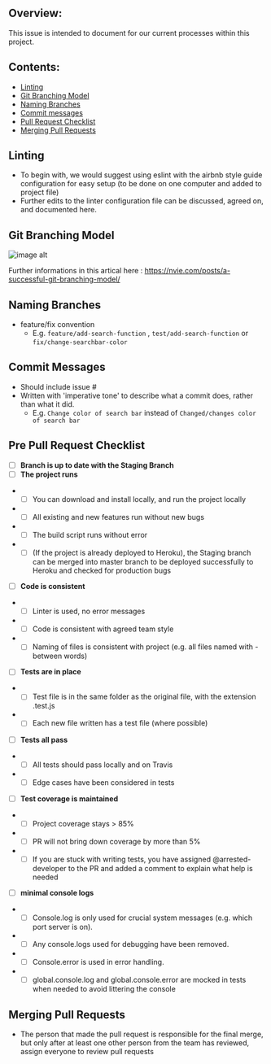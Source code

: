 ## Overview:

This issue is intended to document for our current processes within this project.

## Contents:

- [Linting](#Linting)
- [Git Branching Model](#Git-branching-model)
- [Naming Branches](#Naming-Branches)
- [Commit messages](#Commit-Messages)
- [Pull Request Checklist](#Pull-Request-Checklist)
- [Merging Pull Requests](#Merging-Pull-Requests)

## Linting

- To begin with, we would suggest using eslint with the airbnb style guide configuration for easy setup (to be done on one computer and added to project file)
- Further edits to the linter configuration file can be discussed, agreed on, and documented here.

## Git Branching Model

![image alt](https://nvie.com/img/git-model@2x.png)

Further informations in this artical here : https://nvie.com/posts/a-successful-git-branching-model/
## Naming Branches

- feature/fix convention
  - E.g. `feature/add-search-function` , `test/add-search-function` or `fix/change-searchbar-color`

## Commit Messages

- Should include issue #
- Written with 'imperative tone' to describe what a commit does, rather than what it did.
  - E.g. `Change color of search bar` instead of `Changed/changes color of search bar`



## Pre Pull Request Checklist

- [ ] **Branch is up to date with the Staging Branch**
- [ ] **The project runs**
- - [ ] You can download and install locally, and run the project locally
- - [ ] All existing and new features run without new bugs
- - [ ] The build script runs without error
- - [ ] (If the project is already deployed to Heroku), the Staging branch can be merged into master branch to be deployed successfully to Heroku and checked for production bugs
- [ ] **Code is consistent**
- - [ ] Linter is used, no error messages
- - [ ] Code is consistent with agreed team style
- - [ ] Naming of files is consistent with project (e.g. all files named with - between words)
- [ ] **Tests are in place**
- - [ ] Test file is in the same folder as the original file, with the extension .test.js
- - [ ] Each new file written has a test file (where possible)
- [ ] **Tests all pass**
- - [ ] All tests should pass locally and on Travis
- - [ ] Edge cases have been considered in tests
- [ ] **Test coverage is maintained**
- - [ ] Project coverage stays > 85%
- - [ ] PR will not bring down coverage by more than 5%
- - [ ] If you are stuck with writing tests, you have assigned @arrested-developer to the PR and added a comment to explain what help is needed
- [ ] **minimal console logs**
- - [ ] Console.log is only used for crucial system messages (e.g. which port server is on).
- - [ ] Any console.logs used for debugging have been removed.
- - [ ] Console.error is used in error handling.
- - [ ] global.console.log and global.console.error are mocked in tests when needed to avoid littering the console

## Merging Pull Requests

- The person that made the pull request is responsible for the final merge, but only after at least one other person from the team has reviewed, assign everyone to review pull requests
